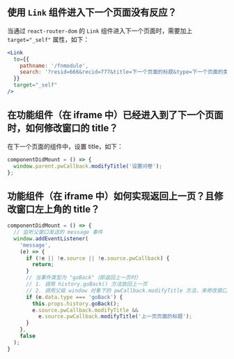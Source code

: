 ## 使用 `Link` 组件进入下一个页面没有反应？

当通过 `react-router-dom` 的 `Link` 组件进入下一个页面时，需要加上 `target="_self"` 属性，如下：

```jsx
<Link
  to={{
    pathname: '/fnmodule',
    search: '?resid=666&recid=777&title=下一个页面的标题&type=下一个页面的类型'
  }}
  target="_self"
/>
```

## 在功能组件（在 iframe 中）已经进入到了下一个页面时，如何修改窗口的 title？

在下一个页面的组件中，设置 title，如下：

```jsx
componentDidMount = () => {
  window.parent.pwCallback.modifyTitle('设置问卷');
};
```

## 功能组件（在 iframe 中）如何实现返回上一页？且修改窗口左上角的 title？

```javascript
componentDidMount = () => {
  // 监听父窗口发送的 message 事件
  window.addEventListener(
    'message',
    (e) => {
      if (!e || !e.source || !e.source.pwCallback) {
        return;
      }
      // 当事件类型为 "goBack"（即返回上一页时）
      // 1. 调用 history.goBack() 方法放回上一页
      // 2. 调用父级 window 对象下的 pwCallback.modifyTitle 方法，来修改窗口左上角的标题，其内容为上一页页面的标题
      if (e.data.type === 'goBack') {
        this.props.history.goBack();
        e.source.pwCallback.modifyTitle &&
          e.source.pwCallback.modifyTitle('上一页页面的标题');
      }
    },
    false
  );
}
```
